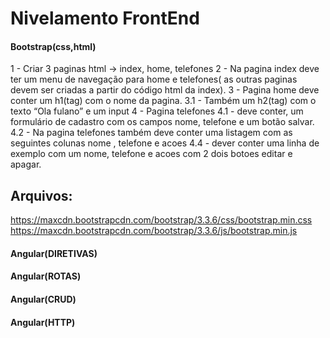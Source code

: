 Nivelamento FrontEnd
============

#### Bootstrap(css,html)

1 - Criar 3 paginas html ->  index, home, telefones
	2 - Na pagina index deve ter um menu de navegação para home e telefones( as outras paginas devem ser criadas a partir do código html da index).
3 - Pagina home deve conter um  h1(tag) com o nome da pagina.
3.1 - Também um h2(tag) com o texto “Ola fulano” e um input
4 - Pagina telefones
4.1 - deve conter, um formulário de cadastro com os campos nome, telefone e um botão salvar.
4.2 - Na pagina telefones também deve conter uma listagem com as seguintes colunas nome , telefone e acoes
4.4 - dever conter uma linha de exemplo com um nome, telefone e acoes com 2 dois botoes editar e apagar.

Arquivos:
---------
https://maxcdn.bootstrapcdn.com/bootstrap/3.3.6/css/bootstrap.min.css
https://maxcdn.bootstrapcdn.com/bootstrap/3.3.6/js/bootstrap.min.js

#### Angular(DIRETIVAS)

#### Angular(ROTAS)

#### Angular(CRUD)

#### Angular(HTTP)




    	
 
	
